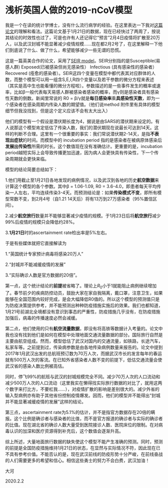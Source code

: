 
# 浅析英国人做的2019-nCoV模型

我是一个在读的统计学博士，没有什么流行病学的经验。在这里表达一下我对[这篇论文](https://www.medrxiv.org/content/10.1101/2020.01.23.20018549v1.full.pdf)的理解和看法。这篇论文基于1月21日的数据，现在已经快过了两周了，按说其结论的时效性也过了，可是也许有人还记得它“预言”2月4日疫情将扩散至20万人，以及武汉封城不能显著减少疫情规模……现在都2月2号了，在这里解释一下他们到底说了什么、做了什么，希望能够减少一些无谓的恐慌。

这是一篇英美合作的论文，采用了[SEIR model](https://institutefordiseasemodeling.github.io/Documentation/general/model-seir.html)。SEIR分别指的是Susceptible(易感人群) Exposed(已被感染但尚无感染性） Infectious (具有感染性的感染者） Recovered (痊愈的感染者）。SEIR这四个变量在模型中都代表其对应群体的人数，而整个模型可以用一组含S,E,I,R四个变量以及若干参数的微分方程来表述（其实是高中生也能看懂的微分方程啦）。参数描述的是一些事件发生的概率或速率，比如β一般代表每天易感人群被感染者感染的概率，而γ则是感染者具有感染性天数的倒数。新闻里常说的 R0 = β/γ就是**每日感染率**乘**具感染性天数**，即为一个感染者在感染周期内传染人数的期望值。（他们说method 附件里有具体的模型细节但我没找到，但是这个定义应该不会有太大出入）

他们的模型有一个假设是潜伏期长度为4，据说是由SARS的潜伏期来设定的。有人说那这个模型肯定低估了传染人数，我们的潜伏期现在说最长可达到14天。这样的判断不合理。这里有一个很重要的事实：我们常说潜伏期2-14天，是指**不表现出症状**的时间。而模型中的 incubation period 指的是感染者在被病原体感染后**发展出传染性**所需的时长。这个数值现在没有准确估计。更重要的是，incubation period越短实际上会导致传播更加迅速，因为病人会更快具有传染性，下一个传染周期就会更快来临。


模型的结论简要总结如下：

1.他们用截止至1月21日各地发现的病例情况，以及武汉到各地的历史**航空数据**来计算这个模型的各个参数。其中β = 1.06-1.09, R0 = 3.6-4.0，即患者每天平均传染一人左右，平均连续传染3-4天。而预测结论是：如果**传染模式不变**，即所有模型常数不变，到2月4号（自1.21 14天后）将有13万到27万感染者（95%置信区间）。

2.减少**航空旅行**数量并不能够显著减少疫情的规模。于1月23日后将**航空旅行**减少99%后疫情的规模只会降低约28%。

3.**1月21日**时的ascertainment rate检出率是5%左右。

于是有些媒体就把它直接解读为

1.“英国统计专家预计病毒将感染20万人”

2.“封城并不能减缓疫情的发展”

3.“实际确诊人数是官方数据的20倍”。



第一点，这个统计结论的**前提**被省略了。理论上$R_0$小于1就能阻止病例继续增加了。春节前夕的疾病防控动员，鼓励大家在家自我隔离，戴口罩，注意卫生，如果能够在全国范围内较好完成，是会大幅降低R0值的。所以这个模型的预测值只是为防疫决策提供参考，并不能预测出种种防疫措施实施后的效果。我们也都知道，1月21号前湖北全境都没有意识到事态的严重性，防疫措施几乎没有，在防疫措施加强后，病毒的传播速度必然会减缓。

第二点，他们使用的只有**航空流量数据**，即没有将高铁等数据计入考量的。论文中我也没有找到他们是如何在模型中处理地面交通流量数据的部分。国际旅行自然是主要由航空组成。然而，模型低估了武汉对国内的交通流量，如铁路，长途汽车，私家车等。之前提到过，传染病参数是由各地传染病例数量来报告的。论文中提到2017年1月武汉出发的总航班预订数为70万人次，而据武汉市长的发言每年的春运就有500万人次的客流。在已知外省感染者人数不变的前提下，低估交通流量会使武汉省的感染人数比例被高估。

同时，停飞99%的航班与武汉的封城规模完全不同。减少70万人次的人口流动和减少500万人次的人口流动（这里我实在懒得找实际旅行数据的对比了，就用这两个数字来打比方，不要杠我……），对疫情扩散的影响是差别很大的。减少外省的输入型病例亦有助于其他省份控制疫情爆发。因而，他们的模型并不能得出“封城并不能显著减缓疫情的发展”这样的结论。

第三点，ascertainment rate为5.1%的估计，并不是指官方数据存在20倍的瞒报。这个比例是确诊者与感染者的比值，而不是官方报道的确诊者与实际的确诊者的比值。现在湖北省的确诊人数大量受到医院接诊人数、医院床位的限制。在对病毒认识的加深和医疗资源得到补充后，这个数值会逐渐升高。

综上所述，大量地面旅行数据的缺失使这个模型不能产生准确的预测。同时，预测的前提是全国防疫措施维持1月21日的状态，在显然与实际情况不符，因此现在已不具有参考价值。不能否认的是，现在武汉前线的防疫形势十分严峻，在前线奋战的人们需要更多的希望和信心。相信这些勇士的努力不会白费，武汉加油！


大河

2020.2.2
